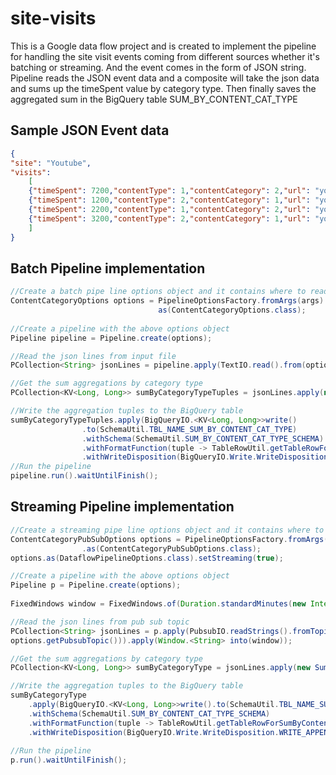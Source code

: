 # site-visits
This is a Google data flow project and is created to implement the pipeline for handling the site visit events coming from different sources whether it's batching or streaming. And the event comes in the form of JSON string. 
Pipeline reads the JSON event data and a composite will take the json data and sums up the timeSpent value by category type. Then finally saves the aggregated sum in the BigQuery table SUM_BY_CONTENT_CAT_TYPE

## Sample JSON Event data
```json
{
"site": "Youtube",
"visits":
	[
	{"timeSpent": 7200,"contentType": 1,"contentCategory": 2,"url": "youtube.com/godfather"},
	{"timeSpent": 1200,"contentType": 2,"contentCategory": 1,"url": "youtube.com/python"},
	{"timeSpent": 2200,"contentType": 1,"contentCategory": 2,"url": "youtube.com/latenightshow"},
	{"timeSpent": 3200,"contentType": 2,"contentCategory": 1,"url": "youtube.com/agile-methodology"}
	]
}
```
## Batch Pipeline implementation
```java
//Create a batch pipe line options object and it contains where to read the file from
ContentCategoryOptions options = PipelineOptionsFactory.fromArgs(args).withValidation().
								 as(ContentCategoryOptions.class);
								 
//Create a pipeline with the above options object								 
Pipeline pipeline = Pipeline.create(options);

//Read the json lines from input file
PCollection<String> jsonLines = pipeline.apply(TextIO.read().from(options.getInputFile()));

//Get the sum aggregations by category type		
PCollection<KV<Long, Long>> sumByCategoryTypeTuples = jsonLines.apply(new SumByCategoryTypeComposite());

//Write the aggregation tuples to the BigQuery table
sumByCategoryTypeTuples.apply(BigQueryIO.<KV<Long, Long>>write()
				.to(SchemaUtil.TBL_NAME_SUM_BY_CONTENT_CAT_TYPE)
				.withSchema(SchemaUtil.SUM_BY_CONTENT_CAT_TYPE_SCHEMA)
				.withFormatFunction(tuple -> TableRowUtil.getTableRowForSumByContentCatType(tuple))
				.withWriteDisposition(BigQueryIO.Write.WriteDisposition.WRITE_APPEND));
//Run the pipeline
pipeline.run().waitUntilFinish();
```
## Streaming Pipeline implementation
```java
//Create a streaming pipe line options object and it contains where to read the file from
ContentCategoryPubSubOptions options = PipelineOptionsFactory.fromArgs(args).withValidation()
				.as(ContentCategoryPubSubOptions.class);
options.as(DataflowPipelineOptions.class).setStreaming(true);

//Create a pipeline with the above options object		
Pipeline p = Pipeline.create(options);
	
FixedWindows window = FixedWindows.of(Duration.standardMinutes(new Integer(2)));

//Read the json lines from pub sub topic
PCollection<String> jsonLines = p.apply(PubsubIO.readStrings().fromTopic(
options.getPubsubTopic())).apply(Window.<String> into(window));

//Get the sum aggregations by category type		
PCollection<KV<Long, Long>> sumByCategoryType = jsonLines.apply(new SumByCategoryTypeComposite());

//Write the aggregation tuples to the BigQuery table
sumByCategoryType
	.apply(BigQueryIO.<KV<Long, Long>>write().to(SchemaUtil.TBL_NAME_SUM_BY_CONTENT_CAT_TYPE)
	.withSchema(SchemaUtil.SUM_BY_CONTENT_CAT_TYPE_SCHEMA)
	.withFormatFunction(tuple -> TableRowUtil.getTableRowForSumByContentCatType(tuple))
	.withWriteDisposition(BigQueryIO.Write.WriteDisposition.WRITE_APPEND));
	
//Run the pipeline
p.run().waitUntilFinish();
```
